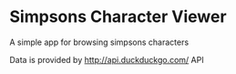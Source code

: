 # Simpsons Character Viewer

A simple app for browsing simpsons characters

Data is provided by http://api.duckduckgo.com/ API
